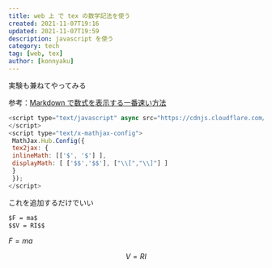 ```yaml
---
title: web 上 で tex の数学記法を使う
created: 2021-11-07T19:16
updated: 2021-11-07T19:59
description: javascript を使う
category: tech
tag: [web, tex]
author: [konnyaku]
---
```


<script type="text/javascript" async src="https://cdnjs.cloudflare.com/ajax/libs/mathjax/2.7.7/MathJax.js?config=TeX-MML-AM_CHTML">
</script>
<script type="text/x-mathjax-config">
 MathJax.Hub.Config({
 tex2jax: {
 inlineMath: [['$', '$'] ],
 displayMath: [ ['$$','$$'], ["\\[","\\]"] ]
 }
 });
</script>

実験も兼ねてやってみる

参考：[Markdown で数式を表示する一番速い方法](https://qiita.com/tomtsutom0122/items/e0ab6b6ccbd369db1aa2)

```js
<script type="text/javascript" async src="https://cdnjs.cloudflare.com/ajax/libs/mathjax/2.7.7/MathJax.js?config=TeX-MML-AM_CHTML">
</script>
<script type="text/x-mathjax-config">
 MathJax.Hub.Config({
 tex2jax: {
 inlineMath: [['$', '$'] ],
 displayMath: [ ['$$','$$'], ["\\[","\\]"] ]
 }
 });
</script>
```

これを追加するだけでいい

```md
$F = ma$
$$V = RI$$
```

$F = ma$

$$ V = RI$$
